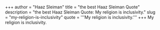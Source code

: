 +++
author = "Haaz Sleiman"
title = "the best Haaz Sleiman Quote"
description = "the best Haaz Sleiman Quote: My religion is inclusivity."
slug = "my-religion-is-inclusivity"
quote = '''My religion is inclusivity.'''
+++
My religion is inclusivity.
